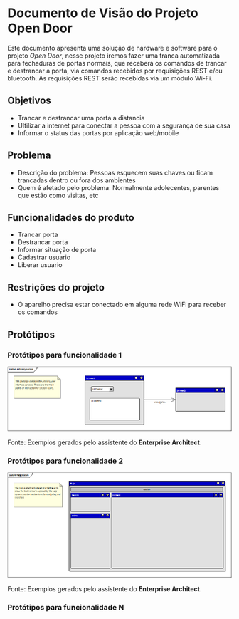 # Documento de Visão do Projeto Open Door

Este documento apresenta uma solução de hardware e software para o projeto *Open Door*, 
nesse projeto iremos fazer uma tranca automatizada para fechaduras de portas normais, 
que receberá os comandos de trancar e destrancar a porta, via comandos recebidos por 
requisições REST e/ou bluetooth. As requisições REST serão recebidas via um módulo Wi-Fi.

## Objetivos

* Trancar e destrancar uma porta a distancia
* Ultilizar a internet para conectar a pessoa com a segurança de sua casa
* Informar o status das portas por aplicação web/mobile

## Problema

* Descrição do problema: Pessoas esquecem suas chaves ou ficam trancadas dentro ou fora dos ambientes
* Quem é afetado pelo problema: Normalmente adolecentes, parentes que estão como visitas, etc

## Funcionalidades do produto

* Trancar porta
* Destrancar porta
* Informar situação de porta
* Cadastrar usuario 
* Liberar usuario

## Restrições do projeto

* O aparelho precisa estar conectado em alguma rede WiFi para receber os comandos

## Protótipos

### Protótipos para funcionalidade 1

![](proto1.png)

Fonte: Exemplos gerados pelo assistente do **Enterprise Architect**.

### Protótipos para funcionalidade 2

![](proto2.png)

Fonte: Exemplos gerados pelo assistente do **Enterprise Architect**.

### Protótipos para funcionalidade N
